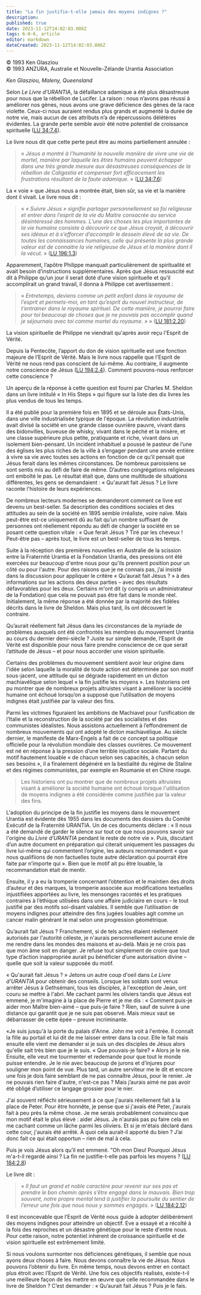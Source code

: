 ```yaml
---
title: "La fin justifie-t-elle jamais des moyens indignes ?"
description: 
published: true
date: 2023-11-12T14:02:03.086Z
tags: 6-0-6, article
editor: markdown
dateCreated: 2023-11-12T14:02:03.086Z
---
```


<p class="v-card v-sheet theme--light gray lighten-3 px-2 py-1">© 1993 Ken Glasziou<br>© 1993 ANZURA, Australie et Nouvelle-Zélande Urantia Association</p>


_Ken Glasziou, Maleny, Queensland_

Selon _Le Livre d'URANTIA_, la défaillance adamique a été plus désastreuse pour nous que la rébellion de Lucifer. La raison : nous n’avons pas réussi à améliorer nos gènes, nous avons une grave déficience des gènes de la race violette. Ceux-ci nous auraient rendus plus grands et augmenté la durée de notre vie, mais aucun de ces attributs n’a de répercussions délétères évidentes. La grande perte semble avoir été notre potentiel de croissance spirituelle ([LU 34:7.4](/fr/The_Urantia_Book/34#p7_4)).

Le livre nous dit que cette perte peut être au moins partiellement annulée :

> « _Jésus a montré à l’humanité la nouvelle manière de vivre une vie de mortel, manière par laquelle les êtres humains peuvent échapper dans une très grande mesure aux désastreuses conséquences de la rébellion de Caligastia et compenser fort efficacement les frustrations résultant de la faute adamique._ » ([LU 34:7.6](/fr/The_Urantia_Book/34#p7_6))

La « voie » que Jésus nous a montrée était, bien sûr, sa vie et la manière dont il vivait. Le livre nous dit :

> « _« Suivre Jésus » signifie partager personnellement sa foi religieuse et entrer dans l’esprit de la vie du Maitre consacrée au service désintéressé des hommes. L’une des choses les plus importantes de la vie humaine consiste à découvrir ce que Jésus croyait, à découvrir ses idéaux et à s’efforcer d’accomplir le dessein élevé de sa vie. De toutes les connaissances humaines, celle qui présente la plus grande valeur est de connaitre la vie religieuse de Jésus et la manière dont il la vécut._ » ([LU 196:1.3](/fr/The_Urantia_Book/196#p1_3))

Apparemment, l’apôtre Philippe manquait particulièrement de spiritualité et avait besoin d’instructions supplémentaires. Après que Jésus ressuscité eut dit à Philippe qu’un jour il serait doté d’une vision spirituelle et qu’il accomplirait un grand travail, il donna à Philippe cet avertissement :

> « _Entretemps, deviens comme un petit enfant dans le royaume de l’esprit et permets-moi, en tant qu’esprit du nouvel instructeur, de t’entrainer dans le royaume spirituel. De cette manière, je pourrai faire pour toi beaucoup de choses que je ne pouvais pas accomplir quand je séjournais avec toi comme mortel du royaume. »_ » ([LU 181:2.20](/fr/The_Urantia_Book/181#p2_20))

La vision spirituelle de Philippe ne viendrait qu'après avoir reçu l'Esprit de Vérité.

Depuis la Pentecôte, l’apport du don de vision spirituelle est une fonction majeure de l’Esprit de Vérité. Mais le livre nous rappelle que l'Esprit de Vérité ne nous rend pas conscient de lui-même. Au contraire, il augmente notre conscience de Jésus ([LU 194:2.4](/fr/The_Urantia_Book/194#p2_4)). Comment pouvons-nous renforcer cette conscience ?

Un aperçu de la réponse à cette question est fourni par Charles M. Sheldon dans un livre intitulé « In His Steps » qui figure sur la liste des dix livres les plus vendus de tous les temps.

Il a été publié pour la première fois en 1895 et se déroule aux États-Unis, dans une ville industrialisée typique de l'époque. La révolution industrielle avait divisé la société en une grande classe ouvrière pauvre, vivant dans des bidonvilles, buveuse de whisky, vivant dans le péché et la misère, et une classe supérieure plus petite, pratiquante et riche, vivant dans un isolement bien-pensant. Un incident inhabituel a poussé le pasteur de l’une des églises les plus riches de la ville à s’engager pendant une année entière à vivre sa vie avec toutes ses actions en fonction de ce qu’il pensait que Jésus ferait dans les mêmes circonstances. De nombreux paroissiens se sont sentis mis au défi de faire de même. D’autres congrégations religieuses ont emboîté le pas. Le résultat était que, dans une multitude de situations différentes, les gens se demandaient : « Qu'aurait fait Jésus ? Le livre raconte l'histoire de leurs expériences.

De nombreux lecteurs modernes se demanderont comment ce livre est devenu un best-seller. Sa description des conditions sociales et des attitudes au sein de la société en 1895 semble irréaliste, voire naïve. Mais peut-être est-ce uniquement dû au fait qu’un nombre suffisant de personnes ont réellement répondu au défi de changer la société en se posant cette question vitale : « Que ferait Jésus ? Tiré par les cheveux ! Peut-être pas – après tout, le livre est un best-seller de tous les temps.

Suite à la réception des premières nouvelles en Australie de la scission entre la Fraternité Urantia et la Fondation Urantia, des pressions ont été exercées sur beaucoup d'entre nous pour qu'ils prennent position pour un côté ou pour l'autre. Pour des raisons que je ne connais pas, j’ai insisté dans la discussion pour appliquer le critère « Qu’aurait fait Jésus ? » à des informations sur les actions des deux parties – avec des résultats défavorables pour les deux. Certains m'ont dit (y compris un administrateur de la Fondation) que cela ne pouvait pas être fait dans le monde réel. Initialement, la même réponse a été donnée par la majorité des fidèles décrits dans le livre de Sheldon. Mais plus tard, ils ont découvert le contraire.

Qu’aurait réellement fait Jésus dans les circonstances de la myriade de problèmes auxquels ont été confrontés les membres du mouvement Urantia au cours du dernier demi-siècle ? Juste sur simple demande, l’Esprit de Vérité est disponible pour nous faire prendre conscience de ce que serait l’attitude de Jésus – et pour nous accorder une vision spirituelle.

Certains des problèmes du mouvement semblent avoir leur origine dans l'idée selon laquelle la moralité de toute action est déterminée par son motif sous-jacent, une attitude qui se dégrade rapidement en un dicton machiavélique selon lequel « la fin justifie les moyens ». Les historiens ont pu montrer que de nombreux projets altruistes visant à améliorer la société humaine ont échoué lorsqu’on a supposé que l’utilisation de moyens indignes était justifiée par la valeur des fins.

Parmi les victimes figuraient les ambitions de Machiavel pour l’unification de l’Italie et la reconstruction de la société par des socialistes et des communistes idéalistes. Nous assistons actuellement à l’effondrement de nombreux mouvements qui ont adopté le dicton machiavélique. Au siècle dernier, le manifeste de Marx-Engels a fait de ce concept sa politique officielle pour la révolution mondiale des classes ouvrières. Ce mouvement est né en réponse à la pression d’une terrible injustice sociale. Partant du motif hautement louable « de chacun selon ses capacités, à chacun selon ses besoins », il a finalement dégénéré en la bestialité du régime de Staline et des régimes communistes, par exemple en Roumanie et en Chine rouge.

> Les historiens ont pu montrer que de nombreux projets altruistes visant à améliorer la société humaine ont échoué lorsque l'utilisation de moyens indignes a été considérée comme justifiée par la valeur des fins.

L'adoption du principe de la fin justifie les moyens dans le mouvement Urantia est évidente dès 1955 dans les documents des dossiers du Comité Exécutif de la Fraternité URANTIA. Un de ces documents déclare : « Il nous a été demandé de garder le silence sur tout ce que nous pouvons savoir sur l'origine du _Livre d'URANTIA_ pendant le reste de notre vie ». Puis, discutant d’un autre document en préparation qui citerait uniquement les passages du livre lui-même qui commentent l’origine, les auteurs recommandent « que nous qualifiions de non factuelles toute autre déclaration qui pourrait être faite par n’importe qui ». Bien que le motif ait pu être louable, la recommandation était de mentir.

Ensuite, il y a eu la tromperie concernant l’obtention et le maintien des droits d’auteur et des marques, la tromperie associée aux modifications textuelles injustifiées apportées au livre, les mensonges racontés et les pratiques contraires à l’éthique utilisées dans une affaire judiciaire en cours – le tout justifié par des motifs soi-disant valables. Il semble que l’utilisation de moyens indignes pour atteindre des fins jugées louables agit comme un cancer malin générant le mal selon une progression géométrique.

Qu’aurait fait Jésus ? Franchement, si de tels actes étaient réellement autorisés par l'autorité céleste, je n'aurais personnellement aucune envie de me rendre dans les mondes des maisons et au-delà. Mais je ne crois pas que mon âme soit en danger. Je refuse tout simplement de croire que tout type d’action inappropriée aurait pu bénéficier d’une autorisation divine – quelle que soit la valeur supposée du motif.

« Qu'aurait fait Jésus ? » Jetons un autre coup d'oeil dans _Le Livre d'URANTIA_ pour obtenir des conseils. Lorsque les soldats sont venus arrêter Jésus à Gethsémani, tous les disciples, à l'exception de Jean, ont couru se mettre à l'abri. Me cachant parmi les oliviers tandis que Jésus est emmené, je m'imagine à la place de Pierre et je me dis : « Comment puis-je aider mon Maître bien-aimé – que puis-je faire ? Rien, sauf de suivre à une distance qui garantit que je ne suis pas observé. Mais mieux vaut se débarrasser de cette épée – preuve incriminante.

«Je suis jusqu'à la porte du palais d'Anne. John me voit à l'entrée. Il connaît la fille au portail et lui dit de me laisser entrer dans la cour. Elle le fait mais ensuite elle vient me demander si je suis un des disciples de Jésus alors qu'elle sait très bien que je le suis. « Que pouvais-je faire? » Alors je le nie. Ensuite, elle veut me tourmenter et redemande pour que tout le monde puisse entendre. Je le nie avec beaucoup de jurons et d’injures pour souligner mon point de vue. Plus tard, un autre serviteur me le dit et encore une fois je dois faire semblant de ne pas connaître Jésus, pour le renier. Je ne pouvais rien faire d'autre, n'est-ce pas ? Mais j’aurais aimé ne pas avoir été obligé d’utiliser ce langage grossier pour le nier.

J'ai souvent réfléchi sérieusement à ce que j'aurais réellement fait à la place de Peter. Pour être honnête, je pense que si j'avais été Peter, j'aurais fait à peu près la même chose. Je me serais probablement convaincu que mon motif était le plus élevé : aider Jésus. Je n'aurais pas pu faire cela en me cachant comme un lâche parmi les oliviers. Et si je m'étais déclaré dans cette cour, j'aurais été arrêté. À quoi cela aurait-il apporté du bien ? J’ai donc fait ce qui était opportun – rien de mal à cela.

Puis je vois Jésus alors qu’il est emmené. "Oh mon Dieu! Pourquoi Jésus m'a-t-il regardé ainsi ? La fin ne justifie-t-elle pas parfois les moyens ? ([LU 184:2.8](/fr/The_Urantia_Book/184#p2_8))

Le livre dit :

> « _Il faut un grand et noble caractère pour revenir sur ses pas et prendre le bon chemin après s’être engagé dans le mauvais. Bien trop souvent, notre propre mental tend à justifier la poursuite du sentier de l’erreur une fois que nous nous y sommes engagés._ » ([LU 184:2.12](/fr/The_Urantia_Book/184#p2_12))

Il est inconcevable que l’Esprit de Vérité nous guide à adopter délibérément des moyens indignes pour atteindre un objectif. Eve a essayé et a récolté à la fois des reproches et un désastre génétique pour le reste d'entre nous. Pour cette raison, notre potentiel inhérent de croissance spirituelle et de vision spirituelle est extrêmement limité.

Si nous voulons surmonter nos déficiences génétiques, il semble que nous ayons deux choses à faire. Nous devons connaître la vie de Jésus. Nous pouvons l’obtenir du livre. En même temps, nous devons entrer en contact plus étroit avec l’Esprit de Vérité. Une fois ces objectifs réalisés, existe-t-il une meilleure façon de les mettre en œuvre que celle recommandée dans le livre de Sheldon ? C’est demander : « Qu’aurait fait Jésus ? Puis je le fais.

